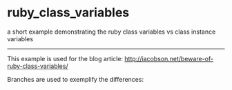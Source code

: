 # ruby_class_variables
a short example demonstrating the ruby class variables vs class instance variables
____________________________
This example is used for the blog article: http://iacobson.net/beware-of-ruby-class-variables/

Branches are used to exemplify the differences:
